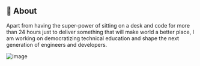 ## 🧐 About
Apart from having the super-power of sitting on a desk and code for more than 24 hours just to deliver something that will make world a better place, I am working on democratizing technical education and shape the next generation of engineers and developers.



![image](https://github.com/hatshithas2/hatshithas2/assets/155352454/0b07f700-608f-4f4f-8bb6-6434192aa509)
